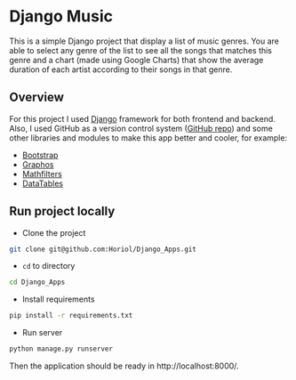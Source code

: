 # Django Music
This is a simple Django project that display a list of music genres. You are able to select any genre of the list to see all the songs that matches this genre and a chart (made using Google Charts) that show the average duration of each artist according to their songs in that genre.

## Overview
For this project I used [Django](https://www.djangoproject.com/) framework for both frontend and backend. Also, I used GitHub as a version control system ([GitHub repo](https://github.com/Horiol/Django_Apps)) and some other libraries and modules to make this app better and cooler, for example:
* [Bootstrap](http://getbootstrap.com/)
* [Graphos](https://github.com/agiliq/django-graphos)
* [Mathfilters](https://github.com/dbrgn/django-mathfilters)
* [DataTables](https://datatables.net/)

## Run project locally
* Clone the project
```bash
git clone git@github.com:Horiol/Django_Apps.git
```
* `cd` to directory
```bash
cd Django_Apps
```
* Install requirements
```bash
pip install -r requirements.txt
```
* Run server
```bash
python manage.py runserver
```
Then the application should be ready in http://localhost:8000/.
